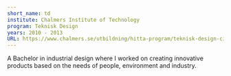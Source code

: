 ```yaml
---
short_name: td
institute: Chalmers Institute of Technology
program: Teknisk Design
years: 2010 - 2013
URL: https://www.chalmers.se/utbildning/hitta-program/teknisk-design-civilingenjor/
---
```

A Bachelor in industrial design where I worked on creating innovative products based on the needs of people, environment and industry.